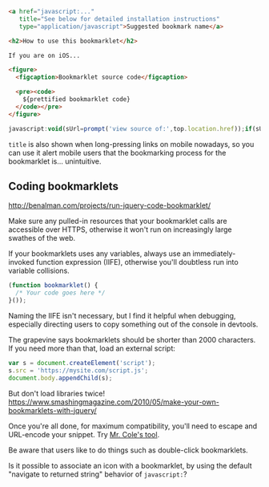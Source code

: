 ```html
<a href="javascript:..."
   title="See below for detailed installation instructions"
   type="application/javascript">Suggested bookmark name</a>

<h2>How to use this bookmarklet</h2>

If you are on iOS...

<figure>
  <figcaption>Bookmarklet source code</figcaption>

  <pre><code>
    ${prettified bookmarklet code}
  </code></pre>
</figure>
```

```js
javascript:void(sUrl=prompt('view source of:',top.location.href));if(sUrl){void(agt=navigator.userAgent.toLowerCase());if(agt.indexOf('mac')!=-1 && agt.indexOf('msie')!=-1){sPrefix=''}else{sPrefix='view-source:'}void(location.href=sPrefix+sUrl)}
```

`title` is also shown when long-pressing links on mobile nowadays, so you can use it alert mobile users that the bookmarking process for the bookmarklet is... unintuitive.

## Coding bookmarklets

http://benalman.com/projects/run-jquery-code-bookmarklet/

Make sure any pulled-in resources that your bookmarklet calls are accessible over HTTPS, otherwise it won't run on increasingly large swathes of the web.

If your bookmarklets uses any variables, always use an immediately-invoked function expression (IIFE), otherwise you'll doubtless run into variable collisions.

```js
(function bookmarklet() {
  /* Your code goes here */
}());
```

Naming the IIFE isn't necessary, but I find it helpful when debugging, especially directing users to copy something out of the console in devtools.

The grapevine says bookmarklets should be shorter than 2000 characters. If you need more than that, load an external script:

```js
var s = document.createElement('script');
s.src = 'https://mysite.com/script.js';
document.body.appendChild(s);
```

But don't load libraries twice! https://www.smashingmagazine.com/2010/05/make-your-own-bookmarklets-with-jquery/

Once you're all done, for maximum compatibility, you'll need to escape and URL-encode your snippet. Try [Mr. Cole's tool](https://github.com/mrcoles/bookmarklet).

Be aware that users like to do things such as double-click bookmarklets.

Is it possible to associate an icon with a bookmarklet, by using the default "navigate to returned string" behavior of `javascript:`?
